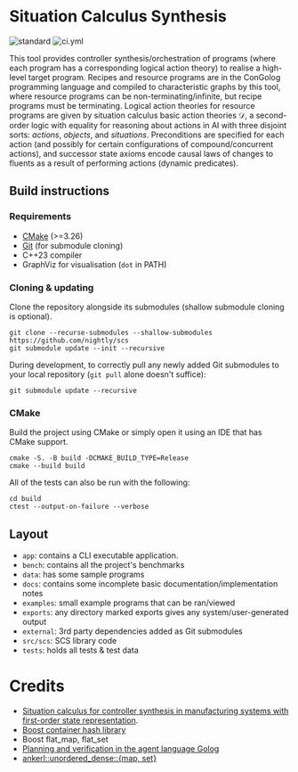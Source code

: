 # Situation Calculus Synthesis
![standard](https://img.shields.io/badge/c%2B%2B-23-blue.svg)
![ci.yml](https://github.com/nightly/scs/actions/workflows/ci.yml/badge.svg)

This tool provides controller synthesis/orchestration of programs (where each program has a corresponding logical action theory) to realise a high-level target program. Recipes and resource programs are in the ConGolog programming language and compiled to characteristic graphs by this tool, where resource programs can be non-terminating/infinite, but recipe programs must be terminating. Logical action theories for resource programs are given by situation calculus basic action theories $\mathcal{D}$, a second-order logic with equality for reasoning about actions in AI with three disjoint sorts: *actions*, *objects*, and *situations*. Preconditions are specified for each action (and possibly for certain configurations of compound/concurrent actions), and successor state axioms encode causal laws of changes to fluents as a result of performing actions (dynamic predicates).

## Build instructions
### Requirements
- [CMake](https://cmake.org/) (>=3.26)
- [Git](https://git-scm.com/) (for submodule cloning)
- C++23 compiler
- GraphViz for visualisation (`dot` in PATH)

### Cloning & updating
Clone the repository alongside its submodules (shallow submodule cloning is optional).
```
git clone --recurse-submodules --shallow-submodules https://github.com/nightly/scs
git submodule update --init --recursive
```

During development, to correctly pull any newly added Git submodules to your local repository (`git pull` alone doesn't suffice):
```
git submodule update --recursive
```

### CMake
Build the project using CMake or simply open it using an IDE that has CMake support.
```
cmake -S. -B build -DCMAKE_BUILD_TYPE=Release
cmake --build build
```

All of the tests can also be run with the following:
```
cd build
ctest --output-on-failure --verbose
```

## Layout 
- `app`: contains a CLI executable application.
- `bench`: contains all the project's benchmarks
- `data`: has some sample programs
- `docs`: contains some incomplete basic documentation/implementation notes
- `examples`: small example programs that can be ran/viewed
- `exports`: any directory marked exports gives any system/user-generated output
- `external`: 3rd party dependencies added as Git submodules
- `src/scs`: SCS library code
- `tests`: holds all tests & test data

# Credits
- [Situation calculus for controller synthesis in manufacturing systems with first-order state representation](https://www.sciencedirect.com/science/article/abs/pii/S0004370221001491). 
- [Boost container hash library](https://github.com/boostorg/container_hash)
- Boost flat_map, flat_set
- [Planning and verification in the agent language Golog](https://publications.rwth-aachen.de/record/229059)
- [ankerl::unordered_dense::{map, set}](https://github.com/martinus/unordered_dense)